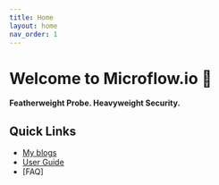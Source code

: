```yaml
---  
title: Home  
layout: home  
nav_order: 1  
---  
```


# **Welcome to Microflow.io** 🎉  

**Featherweight Probe. Heavyweight Security.**  

## Quick Links  
- [My blogs](docs/guide.md)  
- [User Guide](docs/example.md)
- [FAQ]

